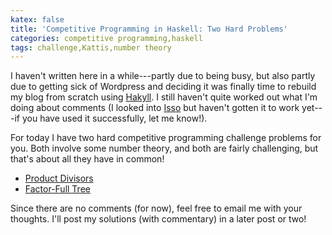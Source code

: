 ```yaml
---
katex: false
title: 'Competitive Programming in Haskell: Two Hard Problems'
categories: competitive programming,haskell
tags: challenge,Kattis,number theory
---
```


I haven't written here in a while---partly due to being busy, but also
partly due to getting sick of Wordpress and deciding it was finally
time to rebuild my blog from scratch using
[Hakyll](https://jaspervdj.be/hakyll/).  I still haven't quite worked
out what I'm doing about comments (I looked into
[Isso](https://isso-comments.de/) but haven't gotten it to work
yet---if you have used it successfully, let me know!).

For today I have two hard competitive programming challenge problems
for you.  Both involve some number theory, and both are fairly
challenging, but that's about all they have in common!

- [Product Divisors](https://open.kattis.com/problems/productdivisors)
- [Factor-Full Tree](https://open.kattis.com/problems/factorfulltree)

Since there are no comments (for now), feel free to email me with your
thoughts.  I'll post my solutions (with commentary) in a later post or
two!
